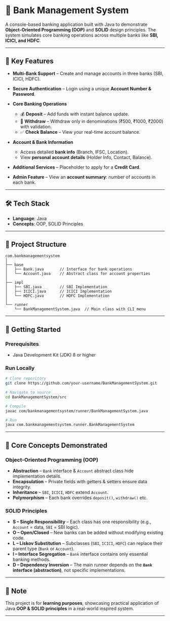 # 🏦 Bank Management System

A console-based banking application built with Java to demonstrate **Object-Oriented Programming (OOP)** and **SOLID** design principles. The system simulates core banking operations across multiple banks like **SBI, ICICI, and HDFC**.

---

## 🌟 Key Features

* **Multi-Bank Support** – Create and manage accounts in three banks (SBI, ICICI, HDFC).
* **Secure Authentication** – Login using a unique **Account Number & Password**.
* **Core Banking Operations**

  * 💰 **Deposit** – Add funds with instant balance update.
  * 💸 **Withdraw** – Withdraw only in denominations (₹500, ₹1000, ₹2000) with validation.
  * ✅ **Check Balance** – View your real-time account balance.
* **Account & Bank Information**

  * Access detailed **bank info** (Branch, IFSC, Location).
  * View **personal account details** (Holder Info, Contact, Balance).
* **Additional Services** – Placeholder to apply for a **Credit Card**.
* **Admin Feature** – View an **account summary**: number of accounts in each bank.

---

## 🛠️ Tech Stack

* **Language**: Java
* **Concepts**: OOP, SOLID Principles

---

## 📂 Project Structure

```
com.bankmanagementsystem
│
├── base
│   ├── Bank.java       // Interface for bank operations
│   └── Account.java    // Abstract class for account properties
│
├── impl
│   ├── SBI.java        // SBI Implementation
│   ├── ICICI.java      // ICICI Implementation
│   └── HDFC.java       // HDFC Implementation
│
└── runner
    └── BankManagementSystem.java  // Main class with CLI menu
```

---

## 🚀 Getting Started

### Prerequisites

* Java Development Kit (JDK) 8 or higher

### Run Locally

```sh
# Clone repository
git clone https://github.com/your-username/BankManagementSystem.git

# Navigate to source
cd BankManagementSystem/src

# Compile
javac com/bankmanagementsystem/runner/BankManagementSystem.java

# Run
java com.bankmanagementsystem.runner.BankManagementSystem
```

---

## 🧠 Core Concepts Demonstrated

### Object-Oriented Programming (OOP)

* **Abstraction** – `Bank` interface & `Account` abstract class hide implementation details.
* **Encapsulation** – Private fields with getters & setters ensure data integrity.
* **Inheritance** – `SBI`, `ICICI`, `HDFC` extend `Account`.
* **Polymorphism** – Each bank overrides `deposit()`, `withdraw()` etc.

### SOLID Principles

* **S – Single Responsibility** – Each class has one responsibility (e.g., `Account` = data, `SBI` = SBI logic).
* **O – Open/Closed** – New banks can be added without modifying existing code.
* **L – Liskov Substitution** – Subclasses (`SBI`, `ICICI`, `HDFC`) can replace their parent type (`Bank` or `Account`).
* **I – Interface Segregation** – `Bank` interface contains only essential banking methods.
* **D – Dependency Inversion** – The main runner depends on the **`Bank` interface (abstraction)**, not specific implementations.

---

## 📌 Note

This project is for **learning purposes**, showcasing practical application of Java **OOP & SOLID principles** in a real-world inspired system.

---
